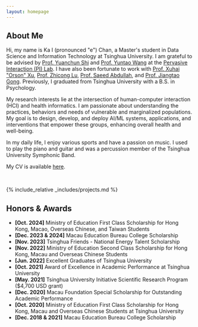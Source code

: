 ```yaml
---
layout: homepage
---
```


## About Me 

Hi, my name is Ka I (pronounced "e") Chan, a Master's student in Data Science and Information Technology at Tsinghua University. I am grateful to be advised by 
<a href="https://scholar.google.com/citations?user=TZm3-pwAAAAJ&hl=en" target="_blank">Prof. Yuanchun Shi</a> and 
<a href="https://pi.cs.tsinghua.edu.cn/lab/people/YuntaoWang/en/" target="_blank">Prof. Yuntao Wang</a> at the 
<a href="https://pi.cs.tsinghua.edu.cn/" target="_blank">Pervasive Interaction (PI) Lab</a>. 
I have also been fortunate to work with 
<a href="https://orsonxu.com/" target="_blank">Prof. Xuhai "Orson" Xu</a>, 
<a href="https://www.cs.cityu.edu.hk/~zhiconlu/" target="_blank">Prof. Zhicong Lu</a>, 
<a href="https://saeedabdullah.com/" target="_blank">Prof. Saeed Abdullah</a>, and 
<a href="https://air.tsinghua.edu.cn/en/info/1046/1477.htm" target="_blank">Prof. Jiangtao Gong</a>. 
Previously, I graduated from Tsinghua University with a B.S. in Psychology.

My research interests lie at the intersection of human-computer interaction (HCI) and health informatics. I am passionate about understanding the practices, behaviors and needs of vulnerable and marginalized populations. My goal is to design, develop, and deploy AI/ML systems, applications, and interventions that empower these groups, enhancing overall health and well-being. 

In my daily life, I enjoy various sports and have a passion on music. I used to play the piano and guitar and was a percussion member of the Tsinghua University Symphonic Band. 

My CV is available <a href="assets/files/KaIChan_CV.pdf" target="_blank">here</a>. 
<!-- <div style="color: #8B0000;">🫡 I am actively looking for HCI PhD positions for Fall 2025, please feel free to reach out!</div> -->
<br>


{% include_relative _includes/projects.md %}


## Honors & Awards
- **[Oct. 2024]** Ministry of Education First Class Scholarship for Hong Kong, Macao, Overseas Chinese, and Taiwan Students
- **[Dec. 2023 & 2024]** Macau Education Bureau College Scholarship
- **[Nov. 2023]** Tsinghua Friends - National Energy Talent Scholarship
- **[Nov. 2022]** Ministry of Education Second Class Scholarship for Hong Kong, Macau and Overseas Chinese Students
- **[Jun. 2022]** Excellent Graduates of Tsinghua University
- **[Oct. 2021]** Award of Excellence in Academic Performance at Tsinghua University
- **[May. 2021]** Tsinghua University Initiative Scientific Research Program ($4,700 USD grant)
- **[Dec. 2020]** Macau Foundation Special Scholarship for Outstanding Academic Performance
- **[Oct. 2020]** Ministry of Education First Class Scholarship for Hong Kong, Macau and Overseas Chinese Students at Tsinghua University
- **[Dec. 2018 & 2021]** Macau Education Bureau College Scholarship